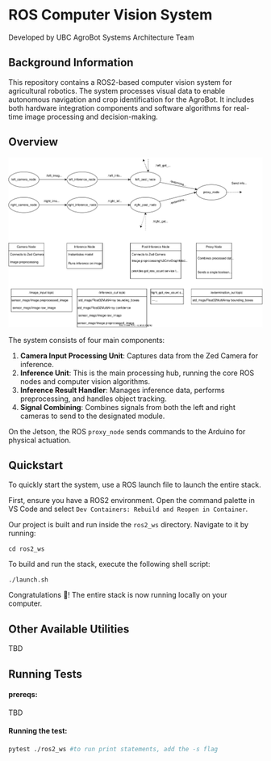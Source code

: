 # ROS Computer Vision System

Developed by UBC AgroBot Systems Architecture Team

## Background Information

This repository contains a ROS2-based computer vision system for agricultural robotics. The system processes visual data to enable autonomous navigation and crop identification for the AgroBot. It includes both hardware integration components and software algorithms for real-time image processing and decision-making.

## Overview
![Node Diagram](assets/node_diagram.svg)

The system consists of four main components:
1. **Camera Input Processing Unit**: Captures data from the Zed Camera for inference.
2. **Inference Unit**: This is the main processing hub, running the core ROS nodes and computer vision algorithms.
3. **Inference Result Handler**: Manages inference data, performs preprocessing, and handles object tracking.
4. **Signal Combining**: Combines signals from both the left and right cameras to send to the designated module.

On the Jetson, the ROS `proxy_node` sends commands to the Arduino for physical actuation.

## Quickstart

To quickly start the system, use a ROS launch file to launch the entire stack.

First, ensure you have a ROS2 environment. Open the command palette in VS Code and select `Dev Containers: Rebuild and Reopen in Container`.

Our project is built and run inside the `ros2_ws` directory. Navigate to it by running:
```
cd ros2_ws
```

To build and run the stack, execute the following shell script:
```
./launch.sh
```

Congratulations 🎉! The entire stack is now running locally on your computer.

## Other Available Utilities

TBD



## Running Tests
#### prereqs: 
TBD
<!-- TODO: maybe specify a dev container that they can use to run the tests -->

#### Running the test:
```bash
pytest ./ros2_ws #to run print statements, add the -s flag

```
